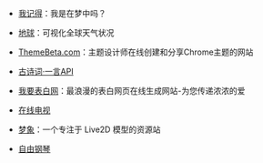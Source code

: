 - [我记得](http://i-remember.fr/en/)：我是在梦中吗？

- [地球](https://earth.nullschool.net/)：可视化全球天气状况

- [ThemeBeta.com](https://www.themebeta.com/)：主题设计师在线创建和分享Chrome主题的网站

- [古诗词·一言API](https://gushi.ci/)

- [我要表白网](http://www.51bbw.cn)：最浪漫的表白网页在线生成网站-为您传递浓浓的爱

- [在线电视](https://inter-dimensionalcable.xyz/)

- [梦象](https://mx.paul.ren/)：一个专注于 Live2D 模型的资源站

- [自由钢琴](https://www.autopiano.cn)